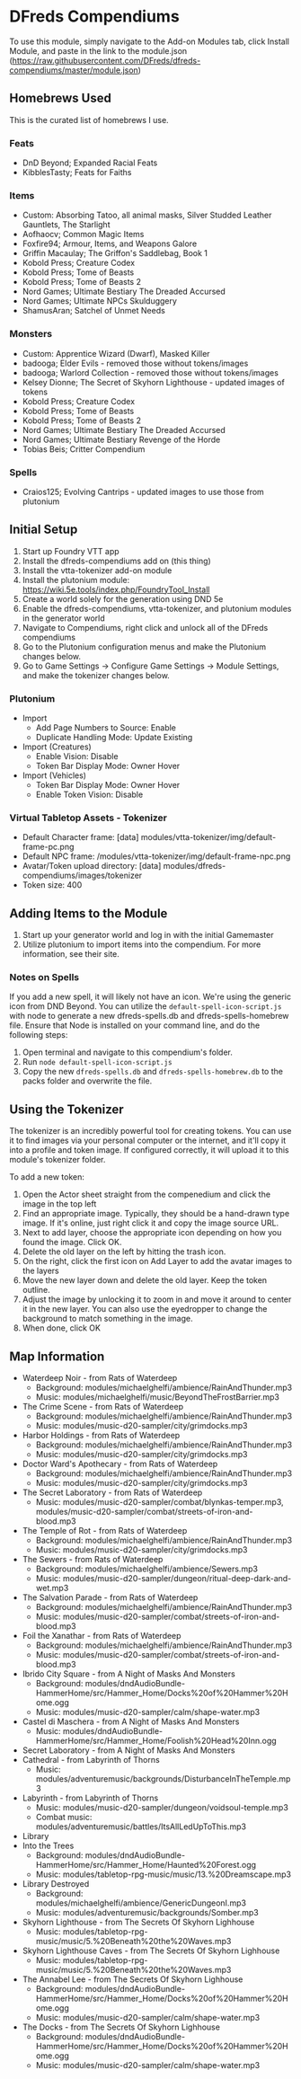 # DFreds Compendiums

To use this module, simply navigate to the Add-on Modules tab, click Install Module, and paste in the link to the module.json (https://raw.githubusercontent.com/DFreds/dfreds-compendiums/master/module.json)

## Homebrews Used

This is the curated list of homebrews I use.

### Feats

* DnD Beyond; Expanded Racial Feats
* KibblesTasty; Feats for Faiths

### Items

* Custom: Absorbing Tatoo, all animal masks, Silver Studded Leather Gauntlets, The Starlight
* Aofhaocv; Common Magic Items
* Foxfire94; Armour, Items, and Weapons Galore
* Griffin Macaulay; The Griffon's Saddlebag, Book 1
* Kobold Press; Creature Codex
* Kobold Press; Tome of Beasts
* Kobold Press; Tome of Beasts 2
* Nord Games; Ultimate Bestiary The Dreaded Accursed
* Nord Games; Ultimate NPCs Skulduggery
* ShamusAran; Satchel of Unmet Needs

### Monsters

* Custom: Apprentice Wizard (Dwarf), Masked Killer
* badooga; Elder Evils - removed those without tokens/images
* badooga; Warlord Collection - removed those without tokens/images
* Kelsey Dionne; The Secret of Skyhorn Lighthouse - updated images of tokens
* Kobold Press; Creature Codex
* Kobold Press; Tome of Beasts
* Kobold Press; Tome of Beasts 2
* Nord Games; Ultimate Bestiary The Dreaded Accursed
* Nord Games; Ultimate Bestiary Revenge of the Horde
* Tobias Beis; Critter Compendium

### Spells

* Craios125; Evolving Cantrips - updated images to use those from plutonium

## Initial Setup

1. Start up Foundry VTT app
1. Install the dfreds-compendiums add on (this thing)
1. Install the vtta-tokenizer add-on module
1. Install the plutonium module: https://wiki.5e.tools/index.php/FoundryTool_Install
1. Create a world solely for the generation using DND 5e
1. Enable the dfreds-compendiums, vtta-tokenizer, and plutonium modules in the generator world
1. Navigate to Compendiums, right click and unlock all of the DFreds compendiums
1. Go to the Plutonium configuration menus and make the Plutonium changes below.
1. Go to Game Settings -> Configure Game Settings -> Module Settings, and make the tokenizer changes below.

### Plutonium

* Import
  * Add Page Numbers to Source: Enable
  * Duplicate Handling Mode: Update Existing
* Import (Creatures)
  * Enable Vision: Disable
  * Token Bar Display Mode: Owner Hover
* Import (Vehicles)
  * Token Bar Display Mode: Owner Hover
  * Enable Token Vision: Disable

### Virtual Tabletop Assets - Tokenizer

* Default Character frame: [data] modules/vtta-tokenizer/img/default-frame-pc.png
* Default NPC frame: /modules/vtta-tokenizer/img/default-frame-npc.png
* Avatar/Token upload directory: [data] modules/dfreds-compendiums/images/tokenizer
* Token size: 400

## Adding Items to the Module

1. Start up your generator world and log in with the initial Gamemaster
1. Utilize plutonium to import items into the compendium. For more information, see their site.

### Notes on Spells

If you add a new spell, it will likely not have an icon. We're using the generic icon from DND Beyond. You can utilize the `default-spell-icon-script.js` with node to generate a new dfreds-spells.db and dfreds-spells-homebrew file. Ensure that Node is installed on your command line, and do the following steps:

1. Open terminal and navigate to this compendium's folder.
1. Run `node default-spell-icon-script.js`
1. Copy the new `dfreds-spells.db` and `dfreds-spells-homebrew.db` to the packs folder and overwrite the file.

## Using the Tokenizer

The tokenizer is an incredibly powerful tool for creating tokens. You can use it to find images via your personal computer or the internet, and it'll copy it into a profile and token image. If configured correctly, it will upload it to this module's tokenizer folder.

To add a new token:

1. Open the Actor sheet straight from the compenedium and click the image in the top left
1. Find an appropriate image. Typically, they should be a hand-drawn type image. If it's online, just right click it and copy the image source URL.
1. Next to add layer, choose the appropriate icon depending on how you found the image. Click OK.
1. Delete the old layer on the left by hitting the trash icon.
1. On the right, click the first icon on Add Layer to add the avatar images to the layers
1. Move the new layer down and delete the old layer. Keep the token outline.
1. Adjust the image by unlocking it to zoom in and move it around to center it in the new layer. You can also use the eyedropper to change the background to match something in the image.
1. When done, click OK

## Map Information

* Waterdeep Noir - from Rats of Waterdeep
  * Background: modules/michaelghelfi/ambience/RainAndThunder.mp3
  * Music: modules/michaelghelfi/music/BeyondTheFrostBarrier.mp3
* The Crime Scene - from Rats of Waterdeep
  * Background: modules/michaelghelfi/ambience/RainAndThunder.mp3
  * Music: modules/music-d20-sampler/city/grimdocks.mp3
* Harbor Holdings - from Rats of Waterdeep
  * Background: modules/michaelghelfi/ambience/RainAndThunder.mp3
  * Music: modules/music-d20-sampler/city/grimdocks.mp3
* Doctor Ward's Apothecary - from Rats of Waterdeep
  * Background: modules/michaelghelfi/ambience/RainAndThunder.mp3
  * Music: modules/music-d20-sampler/city/grimdocks.mp3
* The Secret Laboratory - from Rats of Waterdeep
  * Music: modules/music-d20-sampler/combat/blynkas-temper.mp3, modules/music-d20-sampler/combat/streets-of-iron-and-blood.mp3
* The Temple of Rot - from Rats of Waterdeep
  * Background: modules/michaelghelfi/ambience/RainAndThunder.mp3
  * Music: modules/music-d20-sampler/city/grimdocks.mp3
* The Sewers - from Rats of Waterdeep
  * Background: modules/michaelghelfi/ambience/Sewers.mp3
  * Music: modules/music-d20-sampler/dungeon/ritual-deep-dark-and-wet.mp3
* The Salvation Parade - from Rats of Waterdeep
  * Background: modules/michaelghelfi/ambience/RainAndThunder.mp3
  * Music: modules/music-d20-sampler/combat/streets-of-iron-and-blood.mp3
* Foil the Xanathar - from Rats of Waterdeep
  * Background: modules/michaelghelfi/ambience/RainAndThunder.mp3
  * Music: modules/music-d20-sampler/combat/streets-of-iron-and-blood.mp3
* Ibrido City Square - from A Night of Masks And Monsters
  * Background: modules/dndAudioBundle-HammerHome/src/Hammer_Home/Docks%20of%20Hammer%20Home.ogg
  * Music: modules/music-d20-sampler/calm/shape-water.mp3
* Castel di Maschera - from A Night of Masks And Monsters
  * Music: modules/dndAudioBundle-HammerHome/src/Hammer_Home/Foolish%20Head%20Inn.ogg
* Secret Laboratory - from A Night of Masks And Monsters
* Cathedral - from Labyrinth of Thorns
  * Music: modules/adventuremusic/backgrounds/DisturbanceInTheTemple.mp3
* Labyrinth - from Labyrinth of Thorns
  * Music: modules/music-d20-sampler/dungeon/voidsoul-temple.mp3
  * Combat music: modules/adventuremusic/battles/ItsAllLedUpToThis.mp3
* Library
* Into the Trees
  * Background: modules/dndAudioBundle-HammerHome/src/Hammer_Home/Haunted%20Forest.ogg
  * Music: modules/tabletop-rpg-music/music/13.%20Dreamscape.mp3
* Library Destroyed
  * Background: modules/michaelghelfi/ambience/GenericDungeonI.mp3
  * Music: modules/adventuremusic/backgrounds/Somber.mp3
* Skyhorn Lighthouse - from The Secrets Of Skyhorn Lighhouse
  * Music: modules/tabletop-rpg-music/music/5.%20Beneath%20the%20Waves.mp3
* Skyhorn Lighthouse Caves - from The Secrets Of Skyhorn Lighhouse
  * Music: modules/tabletop-rpg-music/music/5.%20Beneath%20the%20Waves.mp3
* The Annabel Lee - from The Secrets Of Skyhorn Lighhouse
  * Background: modules/dndAudioBundle-HammerHome/src/Hammer_Home/Docks%20of%20Hammer%20Home.ogg
  * Music: modules/music-d20-sampler/calm/shape-water.mp3
* The Docks - from The Secrets Of Skyhorn Lighhouse
  * Background: modules/dndAudioBundle-HammerHome/src/Hammer_Home/Docks%20of%20Hammer%20Home.ogg
  * Music: modules/music-d20-sampler/calm/shape-water.mp3
